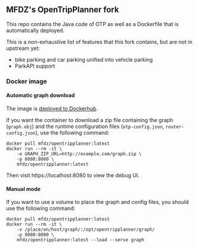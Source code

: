 ## MFDZ's OpenTripPlanner fork

This repo contains the Java code of OTP as well as a Dockerfile that is automatically deployed.

This is a non-exhaustive list of features that this fork contains, but are not in upstream yet:

- bike parking and car parking unified into vehicle parking
- ParkAPI support

### Docker image

#### Automatic graph download
The image is [deployed to Dockerhub](https://hub.docker.com/r/mfdz/opentripplanner).

If you want the container to download a zip file containing the graph (`graph.obj`) and 
the runtime configuration files (`otp-config.json`, `router-config.json`), use the following command:

```
docker pull mfdz/opentripplanner:latest
docker run --rm -it \ 
    -e GRAPH_ZIP_URL=http://example.com/graph.zip \
    -p 8080:8080 \
    mfdz/opentripplanner:latest
```

Then visit https://localhost:8080 to view the debug UI.

#### Manual mode

If you want to use a volume to place the graph and config files, you should use the following command:

```
docker pull mfdz/opentripplanner:latest
docker run --rm -it \ 
    -v /place/on/host/graph/:/opt/opentripplanner/graph/
    -p 8080:8080 \
    mfdz/opentripplanner:latest --load --serve graph
```
